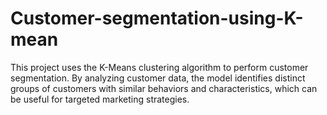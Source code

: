 # Customer-segmentation-using-K-mean
This project uses the K-Means clustering algorithm to perform customer segmentation. By analyzing customer data, the model identifies distinct groups of customers with similar behaviors and characteristics, which can be useful for targeted marketing strategies.

